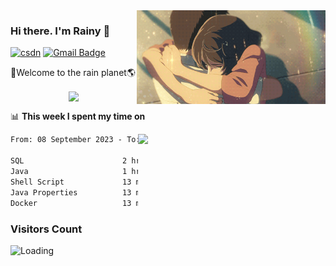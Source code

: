 <img  align='right' height="150" src="https://github.com/LikeRainDay/LikeRainDay/blob/master/pic/img_rain_1.gif?raw=true">



### Hi there. I'm Rainy :lemon:

[![csdn](https://img.shields.io/badge/-csdn-c14438?style=flat-square&logo=c&logoColor=white)](https://blog.csdn.net/qq_15807167)
[![Gmail Badge](https://img.shields.io/badge/-gmail-c14438?style=flat-square&logo=Gmail&logoColor=white&link=mailto:houshuai0816@gmail.com)](mailto:houshuai0816@gmail.com)

🚀Welcome to the rain planet🌎

<center>
<img align='center'  src="https://source.unsplash.com/user/rainyhehe/likes">
</center>

📊 **This week I spent my time on**

<img align='right'   width="300" src="https://github-readme-stats.vercel.app/api?username=LikeRainDay&show_icons=true&title_color=fff&icon_color=79ff97&text_color=9f9f9f&bg_color=151515&count_private=true">

<!--START_SECTION:waka-->

```txt
From: 08 September 2023 - To: 15 September 2023

SQL                      2 hrs 49 mins   ████████████▒░░░░░░░░░░░░   48.98 %
Java                     1 hr 46 mins    ███████▓░░░░░░░░░░░░░░░░░   30.72 %
Shell Script             13 mins         █░░░░░░░░░░░░░░░░░░░░░░░░   04.01 %
Java Properties          13 mins         █░░░░░░░░░░░░░░░░░░░░░░░░   03.97 %
Docker                   13 mins         █░░░░░░░░░░░░░░░░░░░░░░░░   03.80 %
```

<!--END_SECTION:waka-->

### Visitors Count
<img align="left" src = "https://profile-counter.glitch.me/LikeRainDay/count.svg" alt ="Loading">
